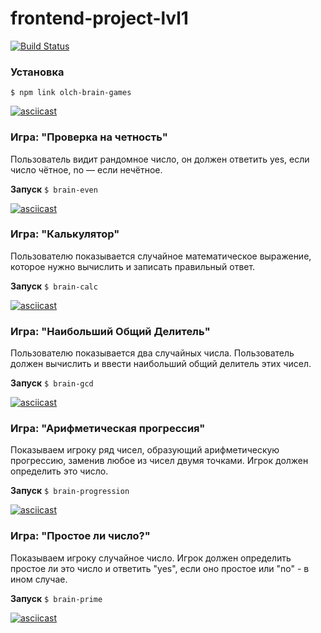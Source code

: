 # frontend-project-lvl1

[![Build Status](https://travis-ci.org/olchern/frontend-project-lvl1.svg?branch=master)](https://travis-ci.org/olchern/frontend-project-lvl1)

### **Установка**

```$ npm link olch-brain-games```

[![asciicast](https://asciinema.org/a/HYnmVf8ZwMWwA9GTMqrJMBmNS.svg)](https://asciinema.org/a/HYnmVf8ZwMWwA9GTMqrJMBmNS)

### Игра: "Проверка на четность"

Пользователь видит рандомное число, он должен ответить yes, если число чётное, no — если нечётное.

**Запуск**
```$ brain-even```

[![asciicast](https://asciinema.org/a/i0wUdOtxFCaMM6AAq5C15GxR2.svg)](https://asciinema.org/a/i0wUdOtxFCaMM6AAq5C15GxR2)

### Игра: "Калькулятор"

Пользователю показывается случайное математическое выражение, которое нужно вычислить и записать правильный ответ.

**Запуск**
```$ brain-calc```

[![asciicast](https://asciinema.org/a/swjqkb0XQdpXtFrKa0SovXQ3g.svg)](https://asciinema.org/a/swjqkb0XQdpXtFrKa0SovXQ3g)

### Игра: "Наибольший Общий Делитель"

Пользователю показывается два случайных числа. Пользователь должен вычислить и ввести наибольший общий делитель этих чисел.

**Запуск**
```$ brain-gcd```

[![asciicast](https://asciinema.org/a/PGuhQ0hfVW7ieytRcXyBDKYrs.svg)](https://asciinema.org/a/PGuhQ0hfVW7ieytRcXyBDKYrs)

### Игра: "Арифметическая прогрессия"

Показываем игроку ряд чисел, образующий арифметическую прогрессию, заменив любое из чисел двумя точками. Игрок должен определить это число.

**Запуск**
```$ brain-progression```

[![asciicast](https://asciinema.org/a/iuGl4Ts4USLUUdzHLaksMQxRX.svg)](https://asciinema.org/a/iuGl4Ts4USLUUdzHLaksMQxRX)

### Игра: "Простое ли число?"

Показываем игроку случайное число. Игрок должен определить простое ли это число и ответить "yes", если оно простое или "no" - в ином случае.

**Запуск**
```$ brain-prime```

[![asciicast](https://asciinema.org/a/XBTVLvjWx3n2Ou1f8ttUUUeVu.svg)](https://asciinema.org/a/XBTVLvjWx3n2Ou1f8ttUUUeVu)